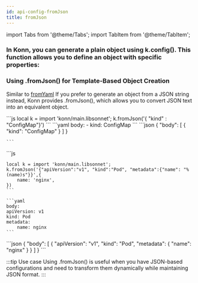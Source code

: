 ```yaml
---
id: api-config-fromJson
title: fromJson
---
```


import Tabs from '@theme/Tabs';
import TabItem from '@theme/TabItem';

### In Konn, you can generate a plain object using k.config(). This function allows you to define an object with specific properties:


### Using .fromJson() for Template-Based Object Creation

Similar to [fromYaml](api-config-fromYaml)
If you prefer to generate an object from a JSON string instead, Konn provides .fromJson(), which allows you to convert JSON text into an equivalent object.


<Tabs>
  <TabItem value="jsonnet" label="Jsonnet" default>
    ```js
    local k = import 'konn/main.libsonnet';
    k.fromJson('{ "kind" : "ConfigMap"}')
    ``` 
  </TabItem>
  <TabItem value="yaml" label="YAML Output">
    ```yaml
    body:
    - kind: ConfigMap
    ```
  </TabItem>
  <TabItem value="json" label="JSON Output">
    ```json
    {
    "body": [
        {
            "kind": "ConfigMap"
        }
    ]
    }

    ```
  </TabItem>
</Tabs>


<Tabs>
    <TabItem value="jsonnet" label="Jsonnet" default>
    ```js

    local k = import 'konn/main.libsonnet';
    k.fromJson('{"apiVersion":"v1", "kind":"Pod", "metadata":{"name": "%(name)s"}}',{
        name: 'nginx',
    })
    ```
  </TabItem>
  <TabItem value="yaml" label="YAML Output">

    ```yaml
    body:
    apiVersion: v1
    kind: Pod
    metadata:
        name: nginx
    ```
  </TabItem>
  <TabItem value="json" label="JSON Output">
    ```json
    {
      "body": [
         {
            "apiVersion": "v1",
            "kind": "Pod",
            "metadata": {
              "name": "nginx"
            }
         }
      ]
    }
    ```  
    </TabItem>
</Tabs>

:::tip Use case
Using .fromJson() is useful when you have JSON-based configurations and need to transform them dynamically while maintaining JSON format.
:::